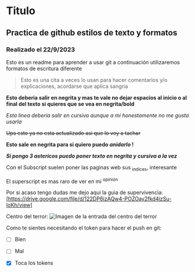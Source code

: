 # Titulo

## Practica de github estilos de texto y formatos

### Realizado el 22/9/2023

Esto es un readme para aprender a usar git a continuación utilizaremos formatos de escritura diferente

> Esto es una cita a veces lo usan para hacer comentarios y/o explicaciones, acordarse que aplica sangria

**Esto deberia salir en negrita y mas te vale no dejar espacios al inicio o al final del texto si quieres que se vea en negrita/bold**

*Esta linea deberia salir en cursiva aunque a mi honestamente no me gusta usarla*

~~Ups esto ya no esta actualizado asi que lo voy a tachar~~

**Esto sale en negrita para si quiero puedo _anidarlo_ !**

***Si pongo 3 astericos puedo poner texto en negrita y cursiva a la vez***

Con el Subscript suelen poner las paginas web sus <sub>indices</sub>, interesante

El superscript es mas raro de ver en mi <sup>opinión</sup>

Por si acaso tengo dudas me dejo aqui la guia de supervivencia: [https://drive.google.com/file/d/122DP6izAQw4-POZOay2fkd4izSu-IoKh/view]



Centro del terror:
![Imagen de la entrada del centro del terror](https://www.paxinasgalegas.es/imagenes/daniel-castelao_img127600t0m0w1600h800.jpg)






Como te sientes necesitando el token para hacer el push en git:

- [ ] Bien
- [ ] Mal
- [X] Toca los tokens


